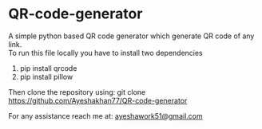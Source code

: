 # QR-code-generator

A simple python based QR code generator which generate QR code of any link. <br>
To run this file locally you have to install two dependencies

1. pip install qrcode
2. pip install pillow

Then clone the repository using:
git clone https://github.com/Ayeshakhan77/QR-code-generator

For any assistance reach me at: ayeshawork51@gmail.com
